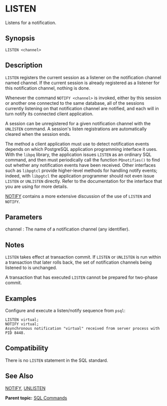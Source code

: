 # LISTEN 

Listens for a notification.

## Synopsis 

``` {#sql_command_synopsis}
LISTEN <channel>
```

## Description 

`LISTEN` registers the current session as a listener on the notification channel named channel. If the current session is already registered as a listener for this notification channel, nothing is done.

Whenever the command `NOTIFY <channel>` is invoked, either by this session or another one connected to the same database, all of the sessions currently listening on that notification channel are notified, and each will in turn notify its connected client application.

A session can be unregistered for a given notification channel with the `UNLISTEN` command. A session's listen registrations are automatically cleared when the session ends.

The method a client application must use to detect notification events depends on which PostgreSQL application programming interface it uses. With the `libpq` library, the application issues `LISTEN` as an ordinary SQL command, and then must periodically call the function `PQnotifies()` to find out whether any notification events have been received. Other interfaces such as `libpgtcl` provide higher-level methods for handling notify events; indeed, with `libpgtcl` the application programmer should not even issue `LISTEN` or `UNLISTEN` directly. Refer to the documentation for the interface that you are using for more details.

[NOTIFY](NOTIFY.html) contains a more extensive discussion of the use of `LISTEN` and `NOTIFY`.

## Parameters 

channel
:   The name of a notification channel (any identifier).

## Notes

`LISTEN` takes effect at transaction commit. If `LISTEN` or `UNLISTEN` is run within a transaction that later rolls back, the set of notification channels being listened to is unchanged.

A transaction that has executed `LISTEN` cannot be prepared for two-phase commit.

## Examples 

Configure and execute a listen/notify sequence from `psql`:

```
LISTEN virtual;
NOTIFY virtual;
Asynchronous notification "virtual" received from server process with PID 8448.
```

## Compatibility 

There is no `LISTEN` statement in the SQL standard.

## See Also 

[NOTIFY](NOTIFY.html), [UNLISTEN](UNLISTEN.html)

**Parent topic:** [SQL Commands](../sql_commands/sql_ref.html)

